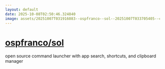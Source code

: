 ```yaml
---
layout: default
date: 2025-10-08T02:50:46.324840
image: assets/20251007T031916083--ospfranco--sol--20251007T033705405--cropped.png
---
```


# [ospfranco/sol](https://github.com/ospfranco/sol)

open source command launcher with app search, shortcuts, and clipboard manager
